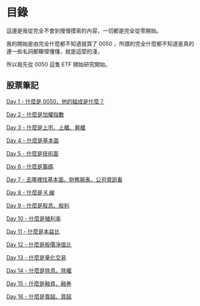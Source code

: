 # 目錄

這邊是我從完全不會到慢慢摸索的內容，一切都是完全從零開始。

我的開始是由完全什麼都不知道就買了 0050 ，所謂的完全什麼都不知道是真的連一些名詞都矇懞懂懂，就是這麼的淺，

所以我先從 0050 這隻 ETF 開始研究開始。

## 股票筆記

[Day 1 - 什麼是 0050，他的組成是什麼？](./contents/01-什麼是0050.md)

[Day 2 - 什麼是加權指數](./contents/02-什麼是加權指數.md)

[Day 3 - 什麼是上市、上櫃、興櫃](./contents/03-什麼是上市、上櫃、興櫃.md)

[Day 4 - 什麼是基本面](./contents/04-什麼是基本面.md)

[Day 5 - 什麼是技術面](./contents/05-什麼是技術面.md)

[Day 6 - 什麼是籌碼](./contents/06-什麼是籌碼.md)

[Day 7 - 去哪裡找基本面、財務報表、公司資訊看](./contents/07-去哪裡找基本面、財務報表、公司資訊看.md)

[Day 8 - 什麼是 K 線](./contents/08-什麼是K線.md)

[Day 9 - 什麼是股息、股利](./contents/09-什麼是股息、股利.md)

[Day 10 - 什麼是殖利率](./contents/10-什麼是殖利率.md)

[Day 11 - 什麼是本益比](./contents/11-什麼是本益比.md)

[Day 12 - 什麼是股價淨值比](./contents/12-什麼是股價淨值比.md)

[Day 13 - 什麼是量化交易](./contents/13-什麼是量化交易.md)

[Day 14 - 什麼是除息、除權](./contents/14-什麼是除息、除權.md)

[Day 15 - 什麼是融資、融券](./contents/15-什麼是融資、融券.md)

[Day 16 - 什麼是賣超、買超](./contents/16-什麼是賣超、買超.md)
